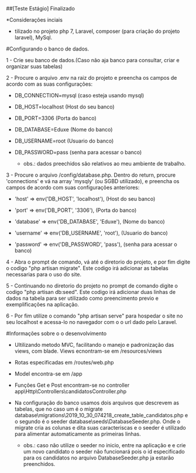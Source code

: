 ##[Teste Estágio] Finalizado


*Considerações inciais

- tilizado no projeto php 7, Laravel, composer (para criação do projeto laravel), MySql.


#Configurando o banco de dados.

1 - Crie seu banco de dados.(Caso não aja banco para consultar, criar e organizar suas tabelas)

2 - Procure o arquivo .env na raiz do projeto e preencha os campos de acordo com as suas configurações:

- DB_CONNECTION=mysql (caso esteja usando mysql)

- DB_HOST=localhost (Host do seu banco)

- DB_PORT=3306 (Porta do banco)

- DB_DATABASE=Eduxe (Nome do banco)

- DB_USERNAME=root (Usuario do banco)

- DB_PASSWORD=pass (senha para acessar o banco)

    - obs.: dados preechidos são relativos ao meu ambiente de trabalho.

3 - Procure o arquivo /config/database.php. Dentro do return, procure 'connections' e vá na array 'mysqly' (ou SGBD utilizado), e preencha os campos de acordo com suas configurações anteriores:

- 'host' => env('DB_HOST', 'localhost'), (Host do seu banco)

- 'port' => env('DB_PORT', '3306'), (Porta do banco)

- 'database' => env('DB_DATABASE', 'Eduxe'), (Nome do banco)

- 'username' => env('DB_USERNAME', 'root'), (Usuario do banco)

- 'password' => env('DB_PASSWORD', 'pass'), (senha para acessar o banco)


4 - Abra o prompt de comando, vá até o diretorio do projeto, e por fim digite o codigo "php artisan migrate". Este codigo irá adicionar as tabelas necessarias para o uso do site.


5 - Continuando no diretorio do projeto no prompt de comando digite o codigo "php artisan db:seed". Este codigo irá adicionar duas linhas de dados na tabela para ser utilizado como preencimento previo e exemplificações na aplicação.


6 - Por fim utilize o comando "php artisan serve" para hospedar o site no seu localhost e acessa-lo no navegador com o o url dado pelo Laravel.


#Informações sobre o o desenvolvimento

- Ultilizando metodo MVC, facilitando o manejo e padronização das views, com blade. Views ecnontram-se em /resources/views

- Rotas especificadas em /routes/web.php

- Model encontra-se em /app

- Funções Get e Post encontram-se no controller app\Http\Controllers\candidatosController.php

- Na configuração do banco usamos dois arquivos que descrevem as tabelas, que no caso um é o migrate database\migrations\2019_10_30_074218_create_table_candidatos.php e o segundo é o seeder database\seeds\DatabaseSeeder.php. Onde o migrate cria as colunas e dita suas caracteriscas e o seeder é utilizado para alimentar automaticamente as primeiras linhas.

    - obs.: caso não utilize o seeder no inicio, entre na aplicação e e crie um novo candidato o seeder não funcionará pois o id especificado para os candidatos no arquivo DatabaseSeeder.php ja estarão preenchidos.
